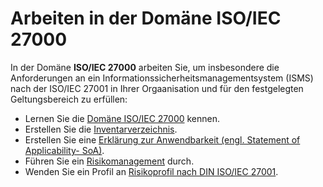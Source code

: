 <!-- © 2025 The Project Contributors - see AUTHORS.txt -->
# Arbeiten in der Domäne ISO/IEC 27000

In der Domäne **ISO/IEC 27000** arbeiten Sie, um insbesondere die Anforderungen an ein Informationssicherheitsmanagementsystem (ISMS) nach der ISO/IEC 27001 in Ihrer Orgaanisation und für den festgelegten Geltungsbereich zu erfüllen:

- Lernen Sie die [Domäne ISO/IEC 27000](./domain-iso-27000-description) kennen.
- Erstellen Sie die [Inventarverzeichnis](./inventory).
- Erstellen Sie eine [Erklärung zur Anwendbarkeit (engl. Statement of Applicability- SoA)](./soa).
- Führen Sie ein [Risikomanagement](risk-analysis.md) durch.
- Wenden Sie ein Profil an [Risikoprofil nach DIN ISO/IEC 27001](profiles.md).